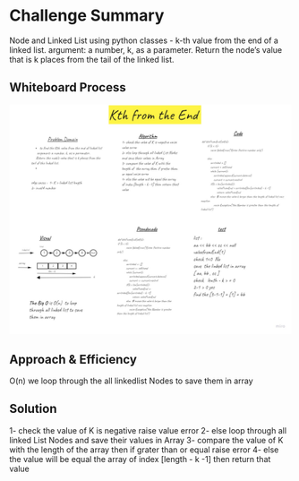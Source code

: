 # Challenge Summary
Node and Linked List using python classes - 
k-th value from the end of a linked list.
argument: a number, k, as a parameter.
Return the node’s value that is k places from the tail of the linked list.


## Whiteboard Process

![Kth from End whiteBoard ](./kthFromEnd.jpg)


## Approach & Efficiency
O(n)  we loop through the all linkedlist Nodes to save them in array 



## Solution
1- check the value of K is negative raise value error
2- else loop through all linked List Nodes and save their values in Array
3- compare the value of K with the length of  the array then if grater than or equal raise error
4- else the value will be equal the array of index [length - k -1] then return that value



